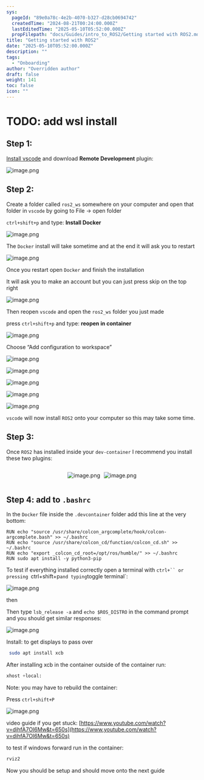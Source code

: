 ```yaml
---
sys:
  pageId: "89e0a78c-4e2b-4070-b327-d28cb0694742"
  createdTime: "2024-08-21T00:24:00.000Z"
  lastEditedTime: "2025-05-10T05:52:00.000Z"
  propFilepath: "docs/Guides/intro_to_ROS2/Getting started with ROS2.md"
title: "Getting started with ROS2"
date: "2025-05-10T05:52:00.000Z"
description: ""
tags:
  - "Onboarding"
author: "Overridden author"
draft: false
weight: 141
toc: false
icon: ""
---
```


# TODO: add wsl install

## Step 1:

[Install vscode](https://code.visualstudio.com/download) and download **Remote Development** plugin:

![image.png](https://prod-files-secure.s3.us-west-2.amazonaws.com/d518164a-d88e-44d1-a4ee-3adb3bd8bce0/efb52993-1881-4a40-b95e-6f020334f022/image.png?X-Amz-Algorithm=AWS4-HMAC-SHA256&X-Amz-Content-Sha256=UNSIGNED-PAYLOAD&X-Amz-Credential=ASIAZI2LB466RLGUQA4H%2F20250524%2Fus-west-2%2Fs3%2Faws4_request&X-Amz-Date=20250524T110111Z&X-Amz-Expires=3600&X-Amz-Security-Token=IQoJb3JpZ2luX2VjEEgaCXVzLXdlc3QtMiJGMEQCIGiGCtPR72puGZZeOiB%2BLkMJv1oLQh1NnOP7RjahZxf7AiB5FLU7ecBR%2B49ohd3WqQFMmfj9N%2Fvro%2BWj5zbyCaqXLyr%2FAwgREAAaDDYzNzQyMzE4MzgwNSIMvmXaiKUO6OvqttrlKtwD5B9x5ErHIbsp1n%2BdUVXBt1ofKg0DI6kALlAO9ato0eZOUAPZ6TdaVm7eZb%2BHQpfvsk27OXVc8ds%2FjWN7zI7waD815SS6wFZBXHznQ2ulewoZsj5g%2FYq8k7ykeIcIkg0NtSvxCXpzdKMfaddwOOsnel9izA1drCzEyAyOguxZEp4S%2FIWY8%2FGgOmjxgkF2Hpr3DcqmGq0jnnN%2BRFd6KbwfrRI8oRie4C9bkuI1YquVQ0hpQkKpeK7oaClk6VcZRViB2eHnfirEBhYdfr7goDcgpVgfBqz2Evp4OotR1P2uhw1CtOYHqqtEjrofKgUPmhtJuEFlRD0Ofxv5OPn9eoXFg7fd0zoIci85vpkx1zq%2BpXYjCrCp4o2aK4NlspB1ipPyLRdiQ9HUP5EJ6IhQ9ZaBN3pUC2kZ4i2zuRFcCBZ28Yr4rlNfnD%2FSqXIvDjwle5A23kDPzC0pcAC8%2FT0rgIe%2BOCVvfvO0WVNKdZ2W0v9vIDh7%2BEJRB1%2FqIqoKIQqDKvvpGc7VpT5nT3Xedtzb6m4jxSqSlaCC%2FIWDeNtvFrD%2BZBMaVE1pJ%2BGNlbFte0x1FlspgSiMtUHVGLxSZrqEUPYbkSrcUjwcOtLh5SVDCcNHZdIbtyB20B50dBkZBikw0oDGwQY6pgHy0IVIBaIzUpug4s3srQIOMtiDr2P56ym%2BcSJEwQB3U3Mj46g3YYaYovOOIaTH%2Bo2NjWLxlP%2FwDhlVvJxsu%2BsBdc1EuQOVZaHgx1Bb%2Bcw09WduG3631aFqQw4QHPwAlXKsiMh3r7Kbg0Jwtnt1vHRXJT53IqjF1G91VPzsjrwBZ5dBHKEAcHVduTQh6pnvqblRHUFwa6LJGwlAsLcjUDrGpD8sW3yD&X-Amz-Signature=9d7eaba3bd5942cbdab557bc14c1cf3c7fddd668e9a084b58acc98f73972b319&X-Amz-SignedHeaders=host&x-id=GetObject)

## Step 2:

Create a folder called `ros2_ws` somewhere on your computer and open that folder in `vscode` by going to File → open folder 

`ctrl+shift+p` and type: **Install Docker**

![image.png](https://prod-files-secure.s3.us-west-2.amazonaws.com/d518164a-d88e-44d1-a4ee-3adb3bd8bce0/2269dc0e-1cd5-47ff-bceb-c04ad9b2eab0/image.png?X-Amz-Algorithm=AWS4-HMAC-SHA256&X-Amz-Content-Sha256=UNSIGNED-PAYLOAD&X-Amz-Credential=ASIAZI2LB466RLGUQA4H%2F20250524%2Fus-west-2%2Fs3%2Faws4_request&X-Amz-Date=20250524T110111Z&X-Amz-Expires=3600&X-Amz-Security-Token=IQoJb3JpZ2luX2VjEEgaCXVzLXdlc3QtMiJGMEQCIGiGCtPR72puGZZeOiB%2BLkMJv1oLQh1NnOP7RjahZxf7AiB5FLU7ecBR%2B49ohd3WqQFMmfj9N%2Fvro%2BWj5zbyCaqXLyr%2FAwgREAAaDDYzNzQyMzE4MzgwNSIMvmXaiKUO6OvqttrlKtwD5B9x5ErHIbsp1n%2BdUVXBt1ofKg0DI6kALlAO9ato0eZOUAPZ6TdaVm7eZb%2BHQpfvsk27OXVc8ds%2FjWN7zI7waD815SS6wFZBXHznQ2ulewoZsj5g%2FYq8k7ykeIcIkg0NtSvxCXpzdKMfaddwOOsnel9izA1drCzEyAyOguxZEp4S%2FIWY8%2FGgOmjxgkF2Hpr3DcqmGq0jnnN%2BRFd6KbwfrRI8oRie4C9bkuI1YquVQ0hpQkKpeK7oaClk6VcZRViB2eHnfirEBhYdfr7goDcgpVgfBqz2Evp4OotR1P2uhw1CtOYHqqtEjrofKgUPmhtJuEFlRD0Ofxv5OPn9eoXFg7fd0zoIci85vpkx1zq%2BpXYjCrCp4o2aK4NlspB1ipPyLRdiQ9HUP5EJ6IhQ9ZaBN3pUC2kZ4i2zuRFcCBZ28Yr4rlNfnD%2FSqXIvDjwle5A23kDPzC0pcAC8%2FT0rgIe%2BOCVvfvO0WVNKdZ2W0v9vIDh7%2BEJRB1%2FqIqoKIQqDKvvpGc7VpT5nT3Xedtzb6m4jxSqSlaCC%2FIWDeNtvFrD%2BZBMaVE1pJ%2BGNlbFte0x1FlspgSiMtUHVGLxSZrqEUPYbkSrcUjwcOtLh5SVDCcNHZdIbtyB20B50dBkZBikw0oDGwQY6pgHy0IVIBaIzUpug4s3srQIOMtiDr2P56ym%2BcSJEwQB3U3Mj46g3YYaYovOOIaTH%2Bo2NjWLxlP%2FwDhlVvJxsu%2BsBdc1EuQOVZaHgx1Bb%2Bcw09WduG3631aFqQw4QHPwAlXKsiMh3r7Kbg0Jwtnt1vHRXJT53IqjF1G91VPzsjrwBZ5dBHKEAcHVduTQh6pnvqblRHUFwa6LJGwlAsLcjUDrGpD8sW3yD&X-Amz-Signature=d6e43ceb05481cac50fe6f88fa3791fae2667dfedef6614fa759bdf2d5f4fee9&X-Amz-SignedHeaders=host&x-id=GetObject)

The `Docker` install will take sometime and at the end it will ask you to restart

![image.png](https://prod-files-secure.s3.us-west-2.amazonaws.com/d518164a-d88e-44d1-a4ee-3adb3bd8bce0/ed233f78-be33-4b1f-b89c-9c346c0e961e/image.png?X-Amz-Algorithm=AWS4-HMAC-SHA256&X-Amz-Content-Sha256=UNSIGNED-PAYLOAD&X-Amz-Credential=ASIAZI2LB466RLGUQA4H%2F20250524%2Fus-west-2%2Fs3%2Faws4_request&X-Amz-Date=20250524T110111Z&X-Amz-Expires=3600&X-Amz-Security-Token=IQoJb3JpZ2luX2VjEEgaCXVzLXdlc3QtMiJGMEQCIGiGCtPR72puGZZeOiB%2BLkMJv1oLQh1NnOP7RjahZxf7AiB5FLU7ecBR%2B49ohd3WqQFMmfj9N%2Fvro%2BWj5zbyCaqXLyr%2FAwgREAAaDDYzNzQyMzE4MzgwNSIMvmXaiKUO6OvqttrlKtwD5B9x5ErHIbsp1n%2BdUVXBt1ofKg0DI6kALlAO9ato0eZOUAPZ6TdaVm7eZb%2BHQpfvsk27OXVc8ds%2FjWN7zI7waD815SS6wFZBXHznQ2ulewoZsj5g%2FYq8k7ykeIcIkg0NtSvxCXpzdKMfaddwOOsnel9izA1drCzEyAyOguxZEp4S%2FIWY8%2FGgOmjxgkF2Hpr3DcqmGq0jnnN%2BRFd6KbwfrRI8oRie4C9bkuI1YquVQ0hpQkKpeK7oaClk6VcZRViB2eHnfirEBhYdfr7goDcgpVgfBqz2Evp4OotR1P2uhw1CtOYHqqtEjrofKgUPmhtJuEFlRD0Ofxv5OPn9eoXFg7fd0zoIci85vpkx1zq%2BpXYjCrCp4o2aK4NlspB1ipPyLRdiQ9HUP5EJ6IhQ9ZaBN3pUC2kZ4i2zuRFcCBZ28Yr4rlNfnD%2FSqXIvDjwle5A23kDPzC0pcAC8%2FT0rgIe%2BOCVvfvO0WVNKdZ2W0v9vIDh7%2BEJRB1%2FqIqoKIQqDKvvpGc7VpT5nT3Xedtzb6m4jxSqSlaCC%2FIWDeNtvFrD%2BZBMaVE1pJ%2BGNlbFte0x1FlspgSiMtUHVGLxSZrqEUPYbkSrcUjwcOtLh5SVDCcNHZdIbtyB20B50dBkZBikw0oDGwQY6pgHy0IVIBaIzUpug4s3srQIOMtiDr2P56ym%2BcSJEwQB3U3Mj46g3YYaYovOOIaTH%2Bo2NjWLxlP%2FwDhlVvJxsu%2BsBdc1EuQOVZaHgx1Bb%2Bcw09WduG3631aFqQw4QHPwAlXKsiMh3r7Kbg0Jwtnt1vHRXJT53IqjF1G91VPzsjrwBZ5dBHKEAcHVduTQh6pnvqblRHUFwa6LJGwlAsLcjUDrGpD8sW3yD&X-Amz-Signature=dc6961cd744aa4c53d7f9346e15dbf7ac3723799bebd22a5b787906e61e3b30f&X-Amz-SignedHeaders=host&x-id=GetObject)

Once you restart open `Docker` and finish the installation

It will ask you to make an account but you can just press skip on the top right

![image.png](https://prod-files-secure.s3.us-west-2.amazonaws.com/d518164a-d88e-44d1-a4ee-3adb3bd8bce0/21010ad9-1659-4fd9-9f59-9932a09b2a3d/image.png?X-Amz-Algorithm=AWS4-HMAC-SHA256&X-Amz-Content-Sha256=UNSIGNED-PAYLOAD&X-Amz-Credential=ASIAZI2LB466RLGUQA4H%2F20250524%2Fus-west-2%2Fs3%2Faws4_request&X-Amz-Date=20250524T110111Z&X-Amz-Expires=3600&X-Amz-Security-Token=IQoJb3JpZ2luX2VjEEgaCXVzLXdlc3QtMiJGMEQCIGiGCtPR72puGZZeOiB%2BLkMJv1oLQh1NnOP7RjahZxf7AiB5FLU7ecBR%2B49ohd3WqQFMmfj9N%2Fvro%2BWj5zbyCaqXLyr%2FAwgREAAaDDYzNzQyMzE4MzgwNSIMvmXaiKUO6OvqttrlKtwD5B9x5ErHIbsp1n%2BdUVXBt1ofKg0DI6kALlAO9ato0eZOUAPZ6TdaVm7eZb%2BHQpfvsk27OXVc8ds%2FjWN7zI7waD815SS6wFZBXHznQ2ulewoZsj5g%2FYq8k7ykeIcIkg0NtSvxCXpzdKMfaddwOOsnel9izA1drCzEyAyOguxZEp4S%2FIWY8%2FGgOmjxgkF2Hpr3DcqmGq0jnnN%2BRFd6KbwfrRI8oRie4C9bkuI1YquVQ0hpQkKpeK7oaClk6VcZRViB2eHnfirEBhYdfr7goDcgpVgfBqz2Evp4OotR1P2uhw1CtOYHqqtEjrofKgUPmhtJuEFlRD0Ofxv5OPn9eoXFg7fd0zoIci85vpkx1zq%2BpXYjCrCp4o2aK4NlspB1ipPyLRdiQ9HUP5EJ6IhQ9ZaBN3pUC2kZ4i2zuRFcCBZ28Yr4rlNfnD%2FSqXIvDjwle5A23kDPzC0pcAC8%2FT0rgIe%2BOCVvfvO0WVNKdZ2W0v9vIDh7%2BEJRB1%2FqIqoKIQqDKvvpGc7VpT5nT3Xedtzb6m4jxSqSlaCC%2FIWDeNtvFrD%2BZBMaVE1pJ%2BGNlbFte0x1FlspgSiMtUHVGLxSZrqEUPYbkSrcUjwcOtLh5SVDCcNHZdIbtyB20B50dBkZBikw0oDGwQY6pgHy0IVIBaIzUpug4s3srQIOMtiDr2P56ym%2BcSJEwQB3U3Mj46g3YYaYovOOIaTH%2Bo2NjWLxlP%2FwDhlVvJxsu%2BsBdc1EuQOVZaHgx1Bb%2Bcw09WduG3631aFqQw4QHPwAlXKsiMh3r7Kbg0Jwtnt1vHRXJT53IqjF1G91VPzsjrwBZ5dBHKEAcHVduTQh6pnvqblRHUFwa6LJGwlAsLcjUDrGpD8sW3yD&X-Amz-Signature=14d9fa7fcc89ce358215c1090567fb3693a1ebce5f3fadbf007a11e30e08d1af&X-Amz-SignedHeaders=host&x-id=GetObject)

Then reopen `vscode` and open the `ros2_ws` folder you just made

press `ctrl+shift+p` and type: **reopen in container**

![image.png](https://prod-files-secure.s3.us-west-2.amazonaws.com/d518164a-d88e-44d1-a4ee-3adb3bd8bce0/4e93b8c2-41ad-488c-8095-c74205196118/image.png?X-Amz-Algorithm=AWS4-HMAC-SHA256&X-Amz-Content-Sha256=UNSIGNED-PAYLOAD&X-Amz-Credential=ASIAZI2LB466RLGUQA4H%2F20250524%2Fus-west-2%2Fs3%2Faws4_request&X-Amz-Date=20250524T110111Z&X-Amz-Expires=3600&X-Amz-Security-Token=IQoJb3JpZ2luX2VjEEgaCXVzLXdlc3QtMiJGMEQCIGiGCtPR72puGZZeOiB%2BLkMJv1oLQh1NnOP7RjahZxf7AiB5FLU7ecBR%2B49ohd3WqQFMmfj9N%2Fvro%2BWj5zbyCaqXLyr%2FAwgREAAaDDYzNzQyMzE4MzgwNSIMvmXaiKUO6OvqttrlKtwD5B9x5ErHIbsp1n%2BdUVXBt1ofKg0DI6kALlAO9ato0eZOUAPZ6TdaVm7eZb%2BHQpfvsk27OXVc8ds%2FjWN7zI7waD815SS6wFZBXHznQ2ulewoZsj5g%2FYq8k7ykeIcIkg0NtSvxCXpzdKMfaddwOOsnel9izA1drCzEyAyOguxZEp4S%2FIWY8%2FGgOmjxgkF2Hpr3DcqmGq0jnnN%2BRFd6KbwfrRI8oRie4C9bkuI1YquVQ0hpQkKpeK7oaClk6VcZRViB2eHnfirEBhYdfr7goDcgpVgfBqz2Evp4OotR1P2uhw1CtOYHqqtEjrofKgUPmhtJuEFlRD0Ofxv5OPn9eoXFg7fd0zoIci85vpkx1zq%2BpXYjCrCp4o2aK4NlspB1ipPyLRdiQ9HUP5EJ6IhQ9ZaBN3pUC2kZ4i2zuRFcCBZ28Yr4rlNfnD%2FSqXIvDjwle5A23kDPzC0pcAC8%2FT0rgIe%2BOCVvfvO0WVNKdZ2W0v9vIDh7%2BEJRB1%2FqIqoKIQqDKvvpGc7VpT5nT3Xedtzb6m4jxSqSlaCC%2FIWDeNtvFrD%2BZBMaVE1pJ%2BGNlbFte0x1FlspgSiMtUHVGLxSZrqEUPYbkSrcUjwcOtLh5SVDCcNHZdIbtyB20B50dBkZBikw0oDGwQY6pgHy0IVIBaIzUpug4s3srQIOMtiDr2P56ym%2BcSJEwQB3U3Mj46g3YYaYovOOIaTH%2Bo2NjWLxlP%2FwDhlVvJxsu%2BsBdc1EuQOVZaHgx1Bb%2Bcw09WduG3631aFqQw4QHPwAlXKsiMh3r7Kbg0Jwtnt1vHRXJT53IqjF1G91VPzsjrwBZ5dBHKEAcHVduTQh6pnvqblRHUFwa6LJGwlAsLcjUDrGpD8sW3yD&X-Amz-Signature=2105a964998ad88a7a9693a48aacd9f9d0ff1661d69a34575f37cf5281600e4a&X-Amz-SignedHeaders=host&x-id=GetObject)

Choose “Add configuration to workspace”

![image.png](https://prod-files-secure.s3.us-west-2.amazonaws.com/d518164a-d88e-44d1-a4ee-3adb3bd8bce0/9560b282-5060-4989-ba37-97e7b2c22476/image.png?X-Amz-Algorithm=AWS4-HMAC-SHA256&X-Amz-Content-Sha256=UNSIGNED-PAYLOAD&X-Amz-Credential=ASIAZI2LB466RLGUQA4H%2F20250524%2Fus-west-2%2Fs3%2Faws4_request&X-Amz-Date=20250524T110111Z&X-Amz-Expires=3600&X-Amz-Security-Token=IQoJb3JpZ2luX2VjEEgaCXVzLXdlc3QtMiJGMEQCIGiGCtPR72puGZZeOiB%2BLkMJv1oLQh1NnOP7RjahZxf7AiB5FLU7ecBR%2B49ohd3WqQFMmfj9N%2Fvro%2BWj5zbyCaqXLyr%2FAwgREAAaDDYzNzQyMzE4MzgwNSIMvmXaiKUO6OvqttrlKtwD5B9x5ErHIbsp1n%2BdUVXBt1ofKg0DI6kALlAO9ato0eZOUAPZ6TdaVm7eZb%2BHQpfvsk27OXVc8ds%2FjWN7zI7waD815SS6wFZBXHznQ2ulewoZsj5g%2FYq8k7ykeIcIkg0NtSvxCXpzdKMfaddwOOsnel9izA1drCzEyAyOguxZEp4S%2FIWY8%2FGgOmjxgkF2Hpr3DcqmGq0jnnN%2BRFd6KbwfrRI8oRie4C9bkuI1YquVQ0hpQkKpeK7oaClk6VcZRViB2eHnfirEBhYdfr7goDcgpVgfBqz2Evp4OotR1P2uhw1CtOYHqqtEjrofKgUPmhtJuEFlRD0Ofxv5OPn9eoXFg7fd0zoIci85vpkx1zq%2BpXYjCrCp4o2aK4NlspB1ipPyLRdiQ9HUP5EJ6IhQ9ZaBN3pUC2kZ4i2zuRFcCBZ28Yr4rlNfnD%2FSqXIvDjwle5A23kDPzC0pcAC8%2FT0rgIe%2BOCVvfvO0WVNKdZ2W0v9vIDh7%2BEJRB1%2FqIqoKIQqDKvvpGc7VpT5nT3Xedtzb6m4jxSqSlaCC%2FIWDeNtvFrD%2BZBMaVE1pJ%2BGNlbFte0x1FlspgSiMtUHVGLxSZrqEUPYbkSrcUjwcOtLh5SVDCcNHZdIbtyB20B50dBkZBikw0oDGwQY6pgHy0IVIBaIzUpug4s3srQIOMtiDr2P56ym%2BcSJEwQB3U3Mj46g3YYaYovOOIaTH%2Bo2NjWLxlP%2FwDhlVvJxsu%2BsBdc1EuQOVZaHgx1Bb%2Bcw09WduG3631aFqQw4QHPwAlXKsiMh3r7Kbg0Jwtnt1vHRXJT53IqjF1G91VPzsjrwBZ5dBHKEAcHVduTQh6pnvqblRHUFwa6LJGwlAsLcjUDrGpD8sW3yD&X-Amz-Signature=60721ccbb1eed12a603a66d726709ba53299a1405edd31eda47bbabd89ff1220&X-Amz-SignedHeaders=host&x-id=GetObject)

![image.png](https://prod-files-secure.s3.us-west-2.amazonaws.com/d518164a-d88e-44d1-a4ee-3adb3bd8bce0/2ee63f81-886b-48e8-a553-dc6e5eac99e4/image.png?X-Amz-Algorithm=AWS4-HMAC-SHA256&X-Amz-Content-Sha256=UNSIGNED-PAYLOAD&X-Amz-Credential=ASIAZI2LB466RLGUQA4H%2F20250524%2Fus-west-2%2Fs3%2Faws4_request&X-Amz-Date=20250524T110111Z&X-Amz-Expires=3600&X-Amz-Security-Token=IQoJb3JpZ2luX2VjEEgaCXVzLXdlc3QtMiJGMEQCIGiGCtPR72puGZZeOiB%2BLkMJv1oLQh1NnOP7RjahZxf7AiB5FLU7ecBR%2B49ohd3WqQFMmfj9N%2Fvro%2BWj5zbyCaqXLyr%2FAwgREAAaDDYzNzQyMzE4MzgwNSIMvmXaiKUO6OvqttrlKtwD5B9x5ErHIbsp1n%2BdUVXBt1ofKg0DI6kALlAO9ato0eZOUAPZ6TdaVm7eZb%2BHQpfvsk27OXVc8ds%2FjWN7zI7waD815SS6wFZBXHznQ2ulewoZsj5g%2FYq8k7ykeIcIkg0NtSvxCXpzdKMfaddwOOsnel9izA1drCzEyAyOguxZEp4S%2FIWY8%2FGgOmjxgkF2Hpr3DcqmGq0jnnN%2BRFd6KbwfrRI8oRie4C9bkuI1YquVQ0hpQkKpeK7oaClk6VcZRViB2eHnfirEBhYdfr7goDcgpVgfBqz2Evp4OotR1P2uhw1CtOYHqqtEjrofKgUPmhtJuEFlRD0Ofxv5OPn9eoXFg7fd0zoIci85vpkx1zq%2BpXYjCrCp4o2aK4NlspB1ipPyLRdiQ9HUP5EJ6IhQ9ZaBN3pUC2kZ4i2zuRFcCBZ28Yr4rlNfnD%2FSqXIvDjwle5A23kDPzC0pcAC8%2FT0rgIe%2BOCVvfvO0WVNKdZ2W0v9vIDh7%2BEJRB1%2FqIqoKIQqDKvvpGc7VpT5nT3Xedtzb6m4jxSqSlaCC%2FIWDeNtvFrD%2BZBMaVE1pJ%2BGNlbFte0x1FlspgSiMtUHVGLxSZrqEUPYbkSrcUjwcOtLh5SVDCcNHZdIbtyB20B50dBkZBikw0oDGwQY6pgHy0IVIBaIzUpug4s3srQIOMtiDr2P56ym%2BcSJEwQB3U3Mj46g3YYaYovOOIaTH%2Bo2NjWLxlP%2FwDhlVvJxsu%2BsBdc1EuQOVZaHgx1Bb%2Bcw09WduG3631aFqQw4QHPwAlXKsiMh3r7Kbg0Jwtnt1vHRXJT53IqjF1G91VPzsjrwBZ5dBHKEAcHVduTQh6pnvqblRHUFwa6LJGwlAsLcjUDrGpD8sW3yD&X-Amz-Signature=be58a5f15fb7390301ff954be72c98d63dd49667c25b31c5de67d2902dfebcd1&X-Amz-SignedHeaders=host&x-id=GetObject)

![image.png](https://prod-files-secure.s3.us-west-2.amazonaws.com/d518164a-d88e-44d1-a4ee-3adb3bd8bce0/ae1580b2-b048-407e-aed9-b584224a7a04/image.png?X-Amz-Algorithm=AWS4-HMAC-SHA256&X-Amz-Content-Sha256=UNSIGNED-PAYLOAD&X-Amz-Credential=ASIAZI2LB466RLGUQA4H%2F20250524%2Fus-west-2%2Fs3%2Faws4_request&X-Amz-Date=20250524T110111Z&X-Amz-Expires=3600&X-Amz-Security-Token=IQoJb3JpZ2luX2VjEEgaCXVzLXdlc3QtMiJGMEQCIGiGCtPR72puGZZeOiB%2BLkMJv1oLQh1NnOP7RjahZxf7AiB5FLU7ecBR%2B49ohd3WqQFMmfj9N%2Fvro%2BWj5zbyCaqXLyr%2FAwgREAAaDDYzNzQyMzE4MzgwNSIMvmXaiKUO6OvqttrlKtwD5B9x5ErHIbsp1n%2BdUVXBt1ofKg0DI6kALlAO9ato0eZOUAPZ6TdaVm7eZb%2BHQpfvsk27OXVc8ds%2FjWN7zI7waD815SS6wFZBXHznQ2ulewoZsj5g%2FYq8k7ykeIcIkg0NtSvxCXpzdKMfaddwOOsnel9izA1drCzEyAyOguxZEp4S%2FIWY8%2FGgOmjxgkF2Hpr3DcqmGq0jnnN%2BRFd6KbwfrRI8oRie4C9bkuI1YquVQ0hpQkKpeK7oaClk6VcZRViB2eHnfirEBhYdfr7goDcgpVgfBqz2Evp4OotR1P2uhw1CtOYHqqtEjrofKgUPmhtJuEFlRD0Ofxv5OPn9eoXFg7fd0zoIci85vpkx1zq%2BpXYjCrCp4o2aK4NlspB1ipPyLRdiQ9HUP5EJ6IhQ9ZaBN3pUC2kZ4i2zuRFcCBZ28Yr4rlNfnD%2FSqXIvDjwle5A23kDPzC0pcAC8%2FT0rgIe%2BOCVvfvO0WVNKdZ2W0v9vIDh7%2BEJRB1%2FqIqoKIQqDKvvpGc7VpT5nT3Xedtzb6m4jxSqSlaCC%2FIWDeNtvFrD%2BZBMaVE1pJ%2BGNlbFte0x1FlspgSiMtUHVGLxSZrqEUPYbkSrcUjwcOtLh5SVDCcNHZdIbtyB20B50dBkZBikw0oDGwQY6pgHy0IVIBaIzUpug4s3srQIOMtiDr2P56ym%2BcSJEwQB3U3Mj46g3YYaYovOOIaTH%2Bo2NjWLxlP%2FwDhlVvJxsu%2BsBdc1EuQOVZaHgx1Bb%2Bcw09WduG3631aFqQw4QHPwAlXKsiMh3r7Kbg0Jwtnt1vHRXJT53IqjF1G91VPzsjrwBZ5dBHKEAcHVduTQh6pnvqblRHUFwa6LJGwlAsLcjUDrGpD8sW3yD&X-Amz-Signature=15cb56fae1d68cd0636a19831b81e07a35f54daf0375b23be6097104c8ed53d0&X-Amz-SignedHeaders=host&x-id=GetObject)

![image.png](https://prod-files-secure.s3.us-west-2.amazonaws.com/d518164a-d88e-44d1-a4ee-3adb3bd8bce0/53255b28-f75e-430f-b9e3-c0ac8577e42b/image.png?X-Amz-Algorithm=AWS4-HMAC-SHA256&X-Amz-Content-Sha256=UNSIGNED-PAYLOAD&X-Amz-Credential=ASIAZI2LB466RLGUQA4H%2F20250524%2Fus-west-2%2Fs3%2Faws4_request&X-Amz-Date=20250524T110111Z&X-Amz-Expires=3600&X-Amz-Security-Token=IQoJb3JpZ2luX2VjEEgaCXVzLXdlc3QtMiJGMEQCIGiGCtPR72puGZZeOiB%2BLkMJv1oLQh1NnOP7RjahZxf7AiB5FLU7ecBR%2B49ohd3WqQFMmfj9N%2Fvro%2BWj5zbyCaqXLyr%2FAwgREAAaDDYzNzQyMzE4MzgwNSIMvmXaiKUO6OvqttrlKtwD5B9x5ErHIbsp1n%2BdUVXBt1ofKg0DI6kALlAO9ato0eZOUAPZ6TdaVm7eZb%2BHQpfvsk27OXVc8ds%2FjWN7zI7waD815SS6wFZBXHznQ2ulewoZsj5g%2FYq8k7ykeIcIkg0NtSvxCXpzdKMfaddwOOsnel9izA1drCzEyAyOguxZEp4S%2FIWY8%2FGgOmjxgkF2Hpr3DcqmGq0jnnN%2BRFd6KbwfrRI8oRie4C9bkuI1YquVQ0hpQkKpeK7oaClk6VcZRViB2eHnfirEBhYdfr7goDcgpVgfBqz2Evp4OotR1P2uhw1CtOYHqqtEjrofKgUPmhtJuEFlRD0Ofxv5OPn9eoXFg7fd0zoIci85vpkx1zq%2BpXYjCrCp4o2aK4NlspB1ipPyLRdiQ9HUP5EJ6IhQ9ZaBN3pUC2kZ4i2zuRFcCBZ28Yr4rlNfnD%2FSqXIvDjwle5A23kDPzC0pcAC8%2FT0rgIe%2BOCVvfvO0WVNKdZ2W0v9vIDh7%2BEJRB1%2FqIqoKIQqDKvvpGc7VpT5nT3Xedtzb6m4jxSqSlaCC%2FIWDeNtvFrD%2BZBMaVE1pJ%2BGNlbFte0x1FlspgSiMtUHVGLxSZrqEUPYbkSrcUjwcOtLh5SVDCcNHZdIbtyB20B50dBkZBikw0oDGwQY6pgHy0IVIBaIzUpug4s3srQIOMtiDr2P56ym%2BcSJEwQB3U3Mj46g3YYaYovOOIaTH%2Bo2NjWLxlP%2FwDhlVvJxsu%2BsBdc1EuQOVZaHgx1Bb%2Bcw09WduG3631aFqQw4QHPwAlXKsiMh3r7Kbg0Jwtnt1vHRXJT53IqjF1G91VPzsjrwBZ5dBHKEAcHVduTQh6pnvqblRHUFwa6LJGwlAsLcjUDrGpD8sW3yD&X-Amz-Signature=13a930a7e121ee1de01e02dc6c1779f766981158d8b755b01f7a756683223390&X-Amz-SignedHeaders=host&x-id=GetObject)

![image.png](https://prod-files-secure.s3.us-west-2.amazonaws.com/d518164a-d88e-44d1-a4ee-3adb3bd8bce0/7c562767-5af9-4ffb-97d1-327bcdf4ee00/image.png?X-Amz-Algorithm=AWS4-HMAC-SHA256&X-Amz-Content-Sha256=UNSIGNED-PAYLOAD&X-Amz-Credential=ASIAZI2LB466RLGUQA4H%2F20250524%2Fus-west-2%2Fs3%2Faws4_request&X-Amz-Date=20250524T110111Z&X-Amz-Expires=3600&X-Amz-Security-Token=IQoJb3JpZ2luX2VjEEgaCXVzLXdlc3QtMiJGMEQCIGiGCtPR72puGZZeOiB%2BLkMJv1oLQh1NnOP7RjahZxf7AiB5FLU7ecBR%2B49ohd3WqQFMmfj9N%2Fvro%2BWj5zbyCaqXLyr%2FAwgREAAaDDYzNzQyMzE4MzgwNSIMvmXaiKUO6OvqttrlKtwD5B9x5ErHIbsp1n%2BdUVXBt1ofKg0DI6kALlAO9ato0eZOUAPZ6TdaVm7eZb%2BHQpfvsk27OXVc8ds%2FjWN7zI7waD815SS6wFZBXHznQ2ulewoZsj5g%2FYq8k7ykeIcIkg0NtSvxCXpzdKMfaddwOOsnel9izA1drCzEyAyOguxZEp4S%2FIWY8%2FGgOmjxgkF2Hpr3DcqmGq0jnnN%2BRFd6KbwfrRI8oRie4C9bkuI1YquVQ0hpQkKpeK7oaClk6VcZRViB2eHnfirEBhYdfr7goDcgpVgfBqz2Evp4OotR1P2uhw1CtOYHqqtEjrofKgUPmhtJuEFlRD0Ofxv5OPn9eoXFg7fd0zoIci85vpkx1zq%2BpXYjCrCp4o2aK4NlspB1ipPyLRdiQ9HUP5EJ6IhQ9ZaBN3pUC2kZ4i2zuRFcCBZ28Yr4rlNfnD%2FSqXIvDjwle5A23kDPzC0pcAC8%2FT0rgIe%2BOCVvfvO0WVNKdZ2W0v9vIDh7%2BEJRB1%2FqIqoKIQqDKvvpGc7VpT5nT3Xedtzb6m4jxSqSlaCC%2FIWDeNtvFrD%2BZBMaVE1pJ%2BGNlbFte0x1FlspgSiMtUHVGLxSZrqEUPYbkSrcUjwcOtLh5SVDCcNHZdIbtyB20B50dBkZBikw0oDGwQY6pgHy0IVIBaIzUpug4s3srQIOMtiDr2P56ym%2BcSJEwQB3U3Mj46g3YYaYovOOIaTH%2Bo2NjWLxlP%2FwDhlVvJxsu%2BsBdc1EuQOVZaHgx1Bb%2Bcw09WduG3631aFqQw4QHPwAlXKsiMh3r7Kbg0Jwtnt1vHRXJT53IqjF1G91VPzsjrwBZ5dBHKEAcHVduTQh6pnvqblRHUFwa6LJGwlAsLcjUDrGpD8sW3yD&X-Amz-Signature=1bc1fde5c75c3ea2c52d062292595a2362ee138d77c77289c57dff99b1445e69&X-Amz-SignedHeaders=host&x-id=GetObject)

`vscode` will now install `ROS2` onto your computer so this may take some time.

## Step 3:

Once `ROS2` has installed inside your `dev-container` I recommend you install these two plugins:

<div style="display: flex;flex-direction: row; column-gap:10px; max-width: 630px;justify-content: center;">
<div>

![image.png](https://prod-files-secure.s3.us-west-2.amazonaws.com/d518164a-d88e-44d1-a4ee-3adb3bd8bce0/3fc3d550-5a54-4ba1-ba6b-faa01cdb7369/image.png?X-Amz-Algorithm=AWS4-HMAC-SHA256&X-Amz-Content-Sha256=UNSIGNED-PAYLOAD&X-Amz-Credential=ASIAZI2LB4662OXQTIAA%2F20250524%2Fus-west-2%2Fs3%2Faws4_request&X-Amz-Date=20250524T110115Z&X-Amz-Expires=3600&X-Amz-Security-Token=IQoJb3JpZ2luX2VjEEgaCXVzLXdlc3QtMiJHMEUCIQCuhxg%2FVkhb8a2hU9XD7GIx5LHRYe0%2FYHDOsOPMlzNh1wIgVqQnIJ7PvHWgn%2Fved69qz95g30qKz31SUBqI7fpOajwq%2FwMIERAAGgw2Mzc0MjMxODM4MDUiDHPVdvJ2QEfJrCyUSCrcAxMkufKTv4tXsEY3jeZdK1XGQNGHw%2FFlUz2afLk4LJb6NllveqGm9DzsSJqPKtbIVsox38HhkI%2FqUDVWmCSkvwCHpxt8g8jguUqB93H7%2BXkeLa%2F25MvJuingvaX9pLiRrgROEt4%2F6NJ2afKyaqsAtdm1%2FcgXt2jn0TzUTUVkXjiQ7WDxo3llLvf2vyU85XxPC%2Bx579FYcM%2FPpD6vJialIwGqrBYsvbCvhgEIkk1ilYf94Pz37nFsI6zMgXBbFiDoeHnlD4uV7Y7leWW875OJgEj8tZ%2FV2ZyJAgvzKN9TAzPJfxZk1oie9Vu36rP1EGTwR%2Brh0e%2F8%2FipjpIxaJCOEohLmO3edHeGIlmV%2BgjabZvJm7SMxPpc6kYXjH7M3WDfmNCKsnEnFuhvk%2BLU0FWy%2BZ8vPGffyRA7gbvusUJpOV5p%2FIuIVHsLMNHu5ViwqZwh6QOVbQ3DaEO3N47s2OhDG3ct4FhPVt6r5zhYh39QiyOoMSkWR5AIGNOZL%2FGv4LPsbZFfE9OBjL847ayn60Z5be4H4vn0jywUs2FRC5bK%2BJzm5aftKKS6WxM8UTq1l4cWQZ6Hb4vOlO%2FtZtVXPUPbkGJH1k2sq%2FFrN2gzTF96PwsjQHkyrwBUvpx5S3ye8MPuAxsEGOqUBaTrCvnrO2Sa9FmpcOUETJ9pYHQi%2FXqdcbYOmIJFPv2AkZtqIuUtNZ0BFF%2FZY4ccEk6XR%2FhS%2BRSkd%2BhLTByhOzuTvOsvmpeGMMgLJQYpfQo4WouknVnhHGwljA7qtj9j91ageJAiu3mtRvNGGz5g8lxKuPy0pZPfeQrAdcIpZ6BZT1NqEdjekSeQ1Jh3G1t3gptbrOGLyBwhigqlE75EEsyocTqiR&X-Amz-Signature=eac2b659ecf857f65ae9e7874da6abe9751090e008524a9f0e88aa17ca7c5aa3&X-Amz-SignedHeaders=host&x-id=GetObject)

</div>
<div>

![image.png](https://prod-files-secure.s3.us-west-2.amazonaws.com/d518164a-d88e-44d1-a4ee-3adb3bd8bce0/d994cc66-13c2-4093-a5a3-f84cf4601a82/image.png?X-Amz-Algorithm=AWS4-HMAC-SHA256&X-Amz-Content-Sha256=UNSIGNED-PAYLOAD&X-Amz-Credential=ASIAZI2LB46627BKPM35%2F20250524%2Fus-west-2%2Fs3%2Faws4_request&X-Amz-Date=20250524T110116Z&X-Amz-Expires=3600&X-Amz-Security-Token=IQoJb3JpZ2luX2VjEEgaCXVzLXdlc3QtMiJHMEUCIQCgeqk0gKMD9Crin2ERSUTKFZml0b9GOKPuMYGEWB3PoQIgd8zTAZVyP%2FI6b8gam5QcBg5YG4%2Bb2fzC7QTjyMPS%2BQsq%2FwMIERAAGgw2Mzc0MjMxODM4MDUiDJcpdjmqe5Xx1Gv8BSrcA8vU8qUexaYP66TdIY7hZO0sgLmX5wFcBO%2Ffvqpub1CnNSnMxqcDIWUdyIoHA2HWkVqZB06dY6b67v4Htvqf9JbabT76RZQpXkwcodrB4txXVvGs2juQNo7H2Tn2OWnytwsGsVbRd2LpgMdfq7RChai7Z8hLDfFlRTqLO7Ws3OL85sbIdq3Sn%2FRuHGykJapvruvXjwHs4zuvT8yOALwVPcSsBE5iSNMF5IbL43RHNiZwk6ByL8hqeU%2F6U29dnXqkh%2BfRGKR%2FOPpyvETLSpr%2Bqy3wZTLMk5U8jI0cMF2yw96J6X9RaSSBgklKbrgVDf3XqNITC2VpC4qv6fljjubO70blFZc54R6IaPNlbEbO%2F2BrfIL%2B1kwUJz4WfBSWL37Xs9qYIkMC3yvgPv3rRKc6s%2Fz9juJAM4qZrNCqbKf1DmboGdDnAaOM%2FjA0acEGVSzbmqn34XGzCLYBPcd1IVqXs723kPcRRm8%2B3%2FI6oAKVaKb4xM5bHNCLn5N8Agqd82eydflCp8PBCJqpCUzscXAepbtOL%2FZEKnAQJhPfFva0N07tjNVSvyc9kKyJw6XNuA%2B50aSl0mEDAKKpxEI7oMk4FKJhzh3p5o22EOnUS5WN7PcDqy8F9rzr2jQlhRm6MJeAxsEGOqUBOo5sEN%2B9rN1Q%2FSpYqoQvOJcvDJvpzS%2FJu8s8BiLfzBPtmbokpe3pC5R1quEwS9T%2FL6VbX7oFR7Numu9a5GUWXASXf4vFslibhD0B%2FLzQw00%2Bb5ga%2FOLwtPt5iDZ%2F8QKtP4onAtjwOfmjK%2BOYLkQNQoH3f%2BQEmd2ykypW3Ay%2B0aaMtNk2mDR%2FnCrSwRFM7gxfAnL2Hh1M%2BdzwWW5z47JPeAYzgttk&X-Amz-Signature=ca61096aaa3583a917c0074e1499f58e740cc12a961d0ef90054626eb9638454&X-Amz-SignedHeaders=host&x-id=GetObject)

</div>
</div>

## Step 4: add to `.bashrc`

In the `Docker` file inside the `.devcontainer` folder add this line at the very bottom: 

```docker
RUN echo "source /usr/share/colcon_argcomplete/hook/colcon-argcomplete.bash" >> ~/.bashrc
RUN echo "source /usr/share/colcon_cd/function/colcon_cd.sh" >> ~/.bashrc
RUN echo "export _colcon_cd_root=/opt/ros/humble/" >> ~/.bashrc
RUN sudo apt install -y python3-pip 
```

To test if everything installed correctly open a terminal with `ctrl+`` or pressing `ctrl+shift+p` and typing `toggle terminal`:

![image.png](https://prod-files-secure.s3.us-west-2.amazonaws.com/d518164a-d88e-44d1-a4ee-3adb3bd8bce0/6a4943d8-b04e-4c02-9a58-775f3384d1a5/image.png?X-Amz-Algorithm=AWS4-HMAC-SHA256&X-Amz-Content-Sha256=UNSIGNED-PAYLOAD&X-Amz-Credential=ASIAZI2LB466RLGUQA4H%2F20250524%2Fus-west-2%2Fs3%2Faws4_request&X-Amz-Date=20250524T110111Z&X-Amz-Expires=3600&X-Amz-Security-Token=IQoJb3JpZ2luX2VjEEgaCXVzLXdlc3QtMiJGMEQCIGiGCtPR72puGZZeOiB%2BLkMJv1oLQh1NnOP7RjahZxf7AiB5FLU7ecBR%2B49ohd3WqQFMmfj9N%2Fvro%2BWj5zbyCaqXLyr%2FAwgREAAaDDYzNzQyMzE4MzgwNSIMvmXaiKUO6OvqttrlKtwD5B9x5ErHIbsp1n%2BdUVXBt1ofKg0DI6kALlAO9ato0eZOUAPZ6TdaVm7eZb%2BHQpfvsk27OXVc8ds%2FjWN7zI7waD815SS6wFZBXHznQ2ulewoZsj5g%2FYq8k7ykeIcIkg0NtSvxCXpzdKMfaddwOOsnel9izA1drCzEyAyOguxZEp4S%2FIWY8%2FGgOmjxgkF2Hpr3DcqmGq0jnnN%2BRFd6KbwfrRI8oRie4C9bkuI1YquVQ0hpQkKpeK7oaClk6VcZRViB2eHnfirEBhYdfr7goDcgpVgfBqz2Evp4OotR1P2uhw1CtOYHqqtEjrofKgUPmhtJuEFlRD0Ofxv5OPn9eoXFg7fd0zoIci85vpkx1zq%2BpXYjCrCp4o2aK4NlspB1ipPyLRdiQ9HUP5EJ6IhQ9ZaBN3pUC2kZ4i2zuRFcCBZ28Yr4rlNfnD%2FSqXIvDjwle5A23kDPzC0pcAC8%2FT0rgIe%2BOCVvfvO0WVNKdZ2W0v9vIDh7%2BEJRB1%2FqIqoKIQqDKvvpGc7VpT5nT3Xedtzb6m4jxSqSlaCC%2FIWDeNtvFrD%2BZBMaVE1pJ%2BGNlbFte0x1FlspgSiMtUHVGLxSZrqEUPYbkSrcUjwcOtLh5SVDCcNHZdIbtyB20B50dBkZBikw0oDGwQY6pgHy0IVIBaIzUpug4s3srQIOMtiDr2P56ym%2BcSJEwQB3U3Mj46g3YYaYovOOIaTH%2Bo2NjWLxlP%2FwDhlVvJxsu%2BsBdc1EuQOVZaHgx1Bb%2Bcw09WduG3631aFqQw4QHPwAlXKsiMh3r7Kbg0Jwtnt1vHRXJT53IqjF1G91VPzsjrwBZ5dBHKEAcHVduTQh6pnvqblRHUFwa6LJGwlAsLcjUDrGpD8sW3yD&X-Amz-Signature=4dc75c17ee4583b172a3994e5f364ef8907af460aea0f5748fff13f755bb88d1&X-Amz-SignedHeaders=host&x-id=GetObject)

then 

Then type `lsb_release -a` and `echo $ROS_DISTRO` in the command prompt and you should get similar responses:

![image.png](https://prod-files-secure.s3.us-west-2.amazonaws.com/d518164a-d88e-44d1-a4ee-3adb3bd8bce0/3e635dec-a805-4e85-8b9e-d000e5b71a4e/image.png?X-Amz-Algorithm=AWS4-HMAC-SHA256&X-Amz-Content-Sha256=UNSIGNED-PAYLOAD&X-Amz-Credential=ASIAZI2LB466RLGUQA4H%2F20250524%2Fus-west-2%2Fs3%2Faws4_request&X-Amz-Date=20250524T110111Z&X-Amz-Expires=3600&X-Amz-Security-Token=IQoJb3JpZ2luX2VjEEgaCXVzLXdlc3QtMiJGMEQCIGiGCtPR72puGZZeOiB%2BLkMJv1oLQh1NnOP7RjahZxf7AiB5FLU7ecBR%2B49ohd3WqQFMmfj9N%2Fvro%2BWj5zbyCaqXLyr%2FAwgREAAaDDYzNzQyMzE4MzgwNSIMvmXaiKUO6OvqttrlKtwD5B9x5ErHIbsp1n%2BdUVXBt1ofKg0DI6kALlAO9ato0eZOUAPZ6TdaVm7eZb%2BHQpfvsk27OXVc8ds%2FjWN7zI7waD815SS6wFZBXHznQ2ulewoZsj5g%2FYq8k7ykeIcIkg0NtSvxCXpzdKMfaddwOOsnel9izA1drCzEyAyOguxZEp4S%2FIWY8%2FGgOmjxgkF2Hpr3DcqmGq0jnnN%2BRFd6KbwfrRI8oRie4C9bkuI1YquVQ0hpQkKpeK7oaClk6VcZRViB2eHnfirEBhYdfr7goDcgpVgfBqz2Evp4OotR1P2uhw1CtOYHqqtEjrofKgUPmhtJuEFlRD0Ofxv5OPn9eoXFg7fd0zoIci85vpkx1zq%2BpXYjCrCp4o2aK4NlspB1ipPyLRdiQ9HUP5EJ6IhQ9ZaBN3pUC2kZ4i2zuRFcCBZ28Yr4rlNfnD%2FSqXIvDjwle5A23kDPzC0pcAC8%2FT0rgIe%2BOCVvfvO0WVNKdZ2W0v9vIDh7%2BEJRB1%2FqIqoKIQqDKvvpGc7VpT5nT3Xedtzb6m4jxSqSlaCC%2FIWDeNtvFrD%2BZBMaVE1pJ%2BGNlbFte0x1FlspgSiMtUHVGLxSZrqEUPYbkSrcUjwcOtLh5SVDCcNHZdIbtyB20B50dBkZBikw0oDGwQY6pgHy0IVIBaIzUpug4s3srQIOMtiDr2P56ym%2BcSJEwQB3U3Mj46g3YYaYovOOIaTH%2Bo2NjWLxlP%2FwDhlVvJxsu%2BsBdc1EuQOVZaHgx1Bb%2Bcw09WduG3631aFqQw4QHPwAlXKsiMh3r7Kbg0Jwtnt1vHRXJT53IqjF1G91VPzsjrwBZ5dBHKEAcHVduTQh6pnvqblRHUFwa6LJGwlAsLcjUDrGpD8sW3yD&X-Amz-Signature=e3cef93c13eb1cc79273f2bfa16f14d570338cbf71822e786f37ef5853ad89d5&X-Amz-SignedHeaders=host&x-id=GetObject)

Install:  to get displays to pass over

```bash
 sudo apt install xcb
```

After installing xcb in the container outside of the container run:

```python
xhost +local:
```

Note: you may have to rebuild the container:

Press `ctrl+shift+P`

![image.png](https://prod-files-secure.s3.us-west-2.amazonaws.com/d518164a-d88e-44d1-a4ee-3adb3bd8bce0/6c2be660-2618-4c38-9c26-53554f7a0b7b/image.png?X-Amz-Algorithm=AWS4-HMAC-SHA256&X-Amz-Content-Sha256=UNSIGNED-PAYLOAD&X-Amz-Credential=ASIAZI2LB466RLGUQA4H%2F20250524%2Fus-west-2%2Fs3%2Faws4_request&X-Amz-Date=20250524T110111Z&X-Amz-Expires=3600&X-Amz-Security-Token=IQoJb3JpZ2luX2VjEEgaCXVzLXdlc3QtMiJGMEQCIGiGCtPR72puGZZeOiB%2BLkMJv1oLQh1NnOP7RjahZxf7AiB5FLU7ecBR%2B49ohd3WqQFMmfj9N%2Fvro%2BWj5zbyCaqXLyr%2FAwgREAAaDDYzNzQyMzE4MzgwNSIMvmXaiKUO6OvqttrlKtwD5B9x5ErHIbsp1n%2BdUVXBt1ofKg0DI6kALlAO9ato0eZOUAPZ6TdaVm7eZb%2BHQpfvsk27OXVc8ds%2FjWN7zI7waD815SS6wFZBXHznQ2ulewoZsj5g%2FYq8k7ykeIcIkg0NtSvxCXpzdKMfaddwOOsnel9izA1drCzEyAyOguxZEp4S%2FIWY8%2FGgOmjxgkF2Hpr3DcqmGq0jnnN%2BRFd6KbwfrRI8oRie4C9bkuI1YquVQ0hpQkKpeK7oaClk6VcZRViB2eHnfirEBhYdfr7goDcgpVgfBqz2Evp4OotR1P2uhw1CtOYHqqtEjrofKgUPmhtJuEFlRD0Ofxv5OPn9eoXFg7fd0zoIci85vpkx1zq%2BpXYjCrCp4o2aK4NlspB1ipPyLRdiQ9HUP5EJ6IhQ9ZaBN3pUC2kZ4i2zuRFcCBZ28Yr4rlNfnD%2FSqXIvDjwle5A23kDPzC0pcAC8%2FT0rgIe%2BOCVvfvO0WVNKdZ2W0v9vIDh7%2BEJRB1%2FqIqoKIQqDKvvpGc7VpT5nT3Xedtzb6m4jxSqSlaCC%2FIWDeNtvFrD%2BZBMaVE1pJ%2BGNlbFte0x1FlspgSiMtUHVGLxSZrqEUPYbkSrcUjwcOtLh5SVDCcNHZdIbtyB20B50dBkZBikw0oDGwQY6pgHy0IVIBaIzUpug4s3srQIOMtiDr2P56ym%2BcSJEwQB3U3Mj46g3YYaYovOOIaTH%2Bo2NjWLxlP%2FwDhlVvJxsu%2BsBdc1EuQOVZaHgx1Bb%2Bcw09WduG3631aFqQw4QHPwAlXKsiMh3r7Kbg0Jwtnt1vHRXJT53IqjF1G91VPzsjrwBZ5dBHKEAcHVduTQh6pnvqblRHUFwa6LJGwlAsLcjUDrGpD8sW3yD&X-Amz-Signature=33100441dee6988a675551447e396370bb85f0266964ecd79b729abe14a1d408&X-Amz-SignedHeaders=host&x-id=GetObject)

video guide if you get stuck: [https://www.youtube.com/watch?v=dihfA7Ol6Mw&t=650s](https://www.youtube.com/watch?v=dihfA7Ol6Mw&t=650s)

to test if windows forward run in the container:

```bash
rviz2
```

Now you should be setup and should move onto the next guide 

